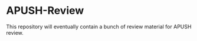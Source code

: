 # APUSH-Review

This repository will eventually contain a bunch of review material for
APUSH review.
